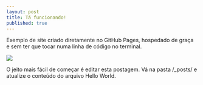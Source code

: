 ```yaml
---
layout: post
title: Tá funcionando!
published: true
---
```


Exemplo de site criado diretamente no GitHub Pages, hospedado de graça e sem ter que tocar numa linha de código no terminal.


![](http://media.tumblr.com/tumblr_lsvczkC8e01qzgqodo1_500.jpg)

O jeito mais fácil de começar é editar esta postagem. Vá na pasta /\_posts/ e atualize o conteúdo do arquivo Hello World.
